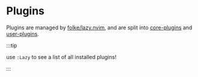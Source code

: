 # Plugins

Plugins are managed by [folke/lazy.nvim](https://github.com/folke/lazy.nvim),
and are split into [core-plugins](./core-plugins.md) and [user-plugins](./user-plugins.md).

:::tip

use `:Lazy` to see a list of all installed plugins!

:::
